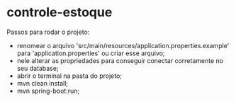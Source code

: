 # controle-estoque

Passos para rodar o projeto:
- renomear o arquivo 'src/main/resources/application.properties.example' para 'application.properties' ou criar esse arquivo;
- nele alterar as propriedades para conseguir conectar corretamente no seu database;
- abrir o terminal na pasta do projeto;
- mvn clean install;
- mvn spring-boot:run;

